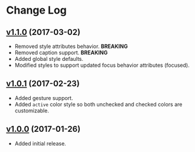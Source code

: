 # Change Log

## [v1.1.0](https://github.com/arsnebula/nebula-switch/releases/tag/v1.1.0) (2017-03-02)

- Removed style attributes behavior. **BREAKING**
- Removed caption support. **BREAKING**
- Added global style defaults.
- Modified styles to support updated focus behavior attributes (focused).

## [v1.0.1](https://github.com/arsnebula/nebula-switch/releases/tag/v1.0.1) (2017-02-23)

- Added gesture support.
- Added `active` color style so both unchecked and checked colors are customizable.

## [v1.0.0](https://github.com/arsnebula/nebula-switch/releases/tag/v1.0.0) (2017-01-26)

- Added initial release.